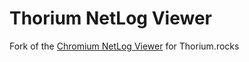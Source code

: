 # Thorium NetLog Viewer
Fork of the [Chromium NetLog Viewer](https://chromium.googlesource.com/catapult/+/master/netlog_viewer/) for Thorium.rocks
